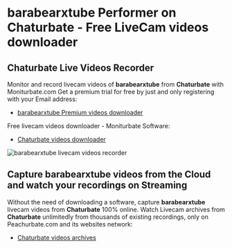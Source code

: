 # barabearxtube Performer on Chaturbate - Free LiveCam videos downloader

## Chaturbate Live Videos Recorder

Monitor and record livecam videos of **barabearxtube** from **Chaturbate** with Moniturbate.com
Get a premium trial for free by just and only registering with your Email address:
* [barabearxtube Premium videos downloader](https://moniturbate.com/request-demo-licence-key.html)

Free livecam videos downloader - Moniturbate Software:
* [Chaturbate videos downloader](https://moniturbate.com/moniturbate-download-software.html)

![barabearxtube livecam videos recorder](https://peachurnet.com/templates/moniturbate-software.png)


## Capture barabearxtube videos from the Cloud and watch your recordings on Streaming

Without the need of downloading a software, capture **barabearxtube** livecam videos from **Chaturbate** 100% online.
Watch Livecam archives from **Chaturbate** unlimitedly from thousands of existing recordings, only on Peachurbate.com and its websites network:
* [Chaturbate videos archives](https://peachurnet.com/)